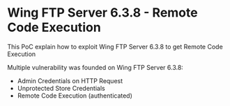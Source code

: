 # Wing FTP Server 6.3.8 - Remote Code Execution

This PoC explain how to exploit Wing FTP Server 6.3.8 to get Remote Code Execution

Multiple vulnerability was founded on Wing FTP Server 6.3.8:

- Admin Credentials on HTTP Request
- Unprotected Store Credentials
- Remote Code Execution (authenticated)
